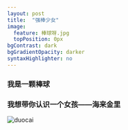 ```yaml
---
layout: post
title:  "强棒少女"
image:
  feature: 棒球呀.jpg
  topPosition: 0px
bgContrast: dark
bgGradientOpacity: darker
syntaxHighlighter: no
---
```

### 我是一颗棒球
### 我想带你认识一个女孩——海来金里
  
  ![duocai](https://tva1.sinaimg.cn/large/008eGmZEly1goi5lwjebjj31400u0kk1.jpg)

